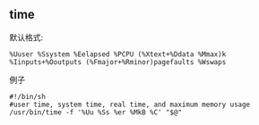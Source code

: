 ## time

默认格式:

```
%Uuser %Ssystem %Eelapsed %PCPU (%Xtext+%Ddata %Mmax)k
%Iinputs+%Ooutputs (%Fmajor+%Rminor)pagefaults %Wswaps
```

例子

```shell
#!/bin/sh
#user time, system time, real time, and maximum memory usage
/usr/bin/time -f '%Uu %Ss %er %MkB %C' "$@" 
```